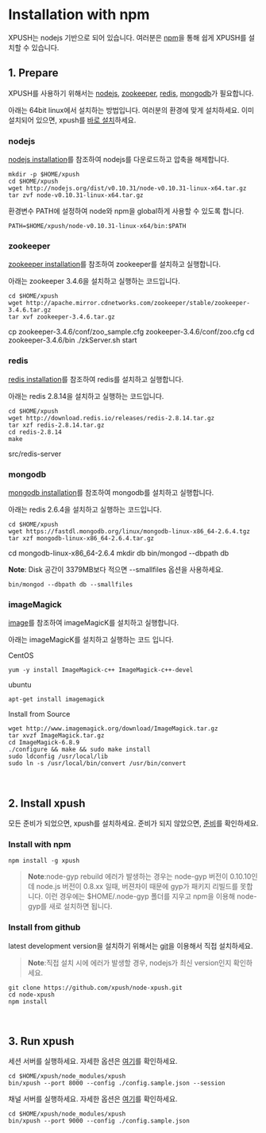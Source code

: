 Installation with npm
===

XPUSH는 nodejs 기반으로 되어 있습니다. 여러분은 [npm](https://www.npmjs.org/)을 통해 쉽게 XPUSH를 설치할 수 있습니다.
<a name="prepare"></a>
<br />

## 1. Prepare

XPUSH를 사용하기 위해서는 [nodejs](http://nodejs.org/), [zookeeper](http://zookeeper.apache.org/), [redis](http://redis.io/), [mongodb](http://www.mongodb.org/)가 필요합니다.

아래는 64bit linux에서 설치하는 방법입니다. 여러분의 환경에 맞게 설치하세요.
이미 설치되어 있으면, xpush를 [바로 설치](#install)하세요.

### nodejs
[nodejs installation](http://nodejs.org/download/)를 참조하여 nodejs를 다운로드하고 압축을 해제합니다.

	mkdir -p $HOME/xpush
	cd $HOME/xpush
	wget http://nodejs.org/dist/v0.10.31/node-v0.10.31-linux-x64.tar.gz
	tar zvf node-v0.10.31-linux-x64.tar.gz

환경변수 PATH에 설정하여 node와 npm을 global하게 사용할 수 있도록 합니다.

	PATH=$HOME/xpush/node-v0.10.31-linux-x64/bin:$PATH

### zookeeper
[zookeeper installation](http://zookeeper.apache.org/doc/trunk/zookeeperStarted.html)를 참조하여 zookeeper를 설치하고 실행합니다.

아래는 zookeeper 3.4.6을 설치하고 실행하는 코드입니다.

	cd $HOME/xpush
	wget http://apache.mirror.cdnetworks.com/zookeeper/stable/zookeeper-3.4.6.tar.gz
	tar xvf zookeeper-3.4.6.tar.gz
<p/>
	cp zookeeper-3.4.6/conf/zoo_sample.cfg zookeeper-3.4.6/conf/zoo.cfg
	cd zookeeper-3.4.6/bin
	./zkServer.sh start


### redis
[redis installation](http://zookeeper.apache.org/doc/trunk/zookeeperStarted.html)를 참조하여 redis를 설치하고 실행합니다.

아래는 redis 2.8.14을 설치하고 실행하는 코드입니다.

	cd $HOME/xpush
	wget http://download.redis.io/releases/redis-2.8.14.tar.gz
	tar xzf redis-2.8.14.tar.gz
	cd redis-2.8.14
	make
<p/>
	src/redis-server

### mongodb
[mongodb installation](http://docs.mongodb.org/manual/installation/)를 참조하여 mongodb를 설치하고 실행합니다.

아래는 redis 2.6.4을 설치하고 실행하는 코드입니다.

	cd $HOME/xpush
	wget https://fastdl.mongodb.org/linux/mongodb-linux-x86_64-2.6.4.tgz
	tar xzf mongodb-linux-x86_64-2.6.4.tar.gz
<p/>
	cd mongodb-linux-x86_64-2.6.4
	mkdir db
	bin/mongod --dbpath db


**Note**: Disk 공간이 3379MB보다 적으면 --smallfiles 옵션을 사용하세요.

	bin/mongod --dbpath db --smallfiles

### imageMagick

[image](http://www.imagemagick.org/script/binary-releases.php)를 참조하여 imageMagicK를 설치하고 실행합니다.

아래는 imageMagicK를 설치하고 실행하는 코드 입니다.
	
CentOS

	yum -y install ImageMagick-c++ ImageMagick-c++-devel

ubuntu

	apt-get install imagemagick

Install from Source

	wget http://www.imagemagick.org/download/ImageMagick.tar.gz
	tar xvzf ImageMagick.tar.gz
	cd ImageMagick-6.8.9
	./configure && make && sudo make install
	sudo ldconfig /usr/local/lib
	sudo ln -s /usr/local/bin/convert /usr/bin/convert

<a name="install"></a>
<br />

## 2. Install xpush

모든 준비가 되었으면, xpush를 설치하세요. 준비가 되지 않았으면, [준비](#prepare)를 확인하세요.

### Install with npm

	npm install -g xpush

>**Note**:node-gyp rebuild 에러가 발생하는 경우는 node-gyp 버전이 0.10.10인데 node.js 버전이 0.8.xx 일때, 버젼차이 때문에 gyp가 패키지 리빌드를 못합니다. 이런 경우에는 $HOME/.node-gyp 폴더를 지우고 npm을 이용해 node-gyp를 새로 설치하면 됩니다.

### Install from github

latest development version을 설치하기 위해서는 [git](https://github.com/xpush/node-xpush)을 이용해서 직접 설치하세요.

>**Note**:직접 설치 시에 에러가 발생할 경우, nodejs가 최신 version인지 확인하세요.

	git clone https://github.com/xpush/node-xpush.git
	cd node-xpush
	npm install

<a name="run"></a>
<br />

## 3. Run xpush

세션 서버를 실행하세요. 자세한 옵션은 [여기](http://xpush.github.io/doc/configuration/#run_config)를 확인하세요.

	cd $HOME/xpush/node_modules/xpush
	bin/xpush --port 8000 --config ./config.sample.json --session

채널 서버를 실행하세요. 자세한 옵션은 [여기](http://xpush.github.io/doc/configuration/#run_config)를 확인하세요.

	cd $HOME/xpush/node_modules/xpush
	bin/xpush --port 9000 --config ./config.sample.json

